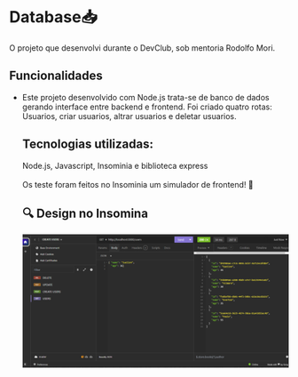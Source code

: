<h1> Database📥 </h1>

O projeto que desenvolvi durante o DevClub, sob mentoria Rodolfo Mori.
<h2>Funcionalidades</h2>
<ul>

<li>Este projeto desenvolvido com Node.js trata-se de banco de dados gerando interface entre backend e frontend. Foi criado quatro rotas: Usuarios, criar usuarios, altrar usuarios e deletar usuarios.

<h2><b>Tecnologias utilizadas:</b></h2>
Node.js, Javascript, Insominia e biblioteca express
<br>
<br>
Os teste foram feitos no Insominia um simulador de frontend! 🚀 

<h2>🔍 Design no Insomina</h2>
<img src="https://github.com/Suellenrosana/database-node/blob/master/img/frontend_insomnia.png?raw=true">


